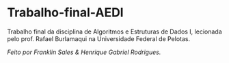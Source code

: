 # Trabalho-final-AEDI
Trabalho final da disciplina de Algoritmos e Estruturas de Dados I, lecionada pelo prof. Rafael Burlamaqui na Universidade Federal de Pelotas. 

_Feito por Franklin Sales & Henrique Gabriel Rodrigues._
